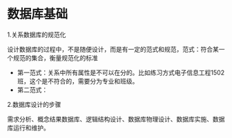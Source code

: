 # 数据库基础

1.关系数据库的规范化

​	设计数据库的过程中，不是随便设计，而是有一定的范式和规范，范式：符合某一个规范的集合，衡量规范化的标准

- 第一范式：关系中所有属性是不可以在分的。比如练习方式电子信息工程1502班，这个是不符合的，需要分为专业和班级。
- 第二范式：

2.数据库设计的步骤

​	需求分析、概念结果数据库、逻辑结构设计、数据库物理设计、数据库实施、数据库运行和维护。